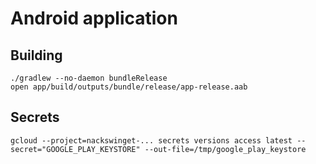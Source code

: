 # Android application


## Building

    ./gradlew --no-daemon bundleRelease
    open app/build/outputs/bundle/release/app-release.aab

## Secrets

    gcloud --project=nackswinget-... secrets versions access latest --secret="GOOGLE_PLAY_KEYSTORE" --out-file=/tmp/google_play_keystore
